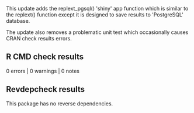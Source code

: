 This update adds the replext_pgsql() 'shiny' app function which is similar to the
replext() function except it is designed to save results to 'PostgreSQL' database.

The update also removes a problematic unit test which occasionally causes CRAN
check results errors.

## R CMD check results

0 errors | 0 warnings | 0 notes

## Revdepcheck results

This package has no reverse dependencies.

